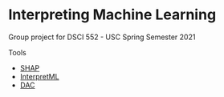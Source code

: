 # Interpreting Machine Learning
 Group project for DSCI 552 - USC Spring Semester 2021

Tools
* [SHAP](https://github.com/slundberg/shap)
* [InterpretML](https://github.com/interpretml/interpret)
* [DAC](https://github.com/csinva/disentangled-attribution-curves)

